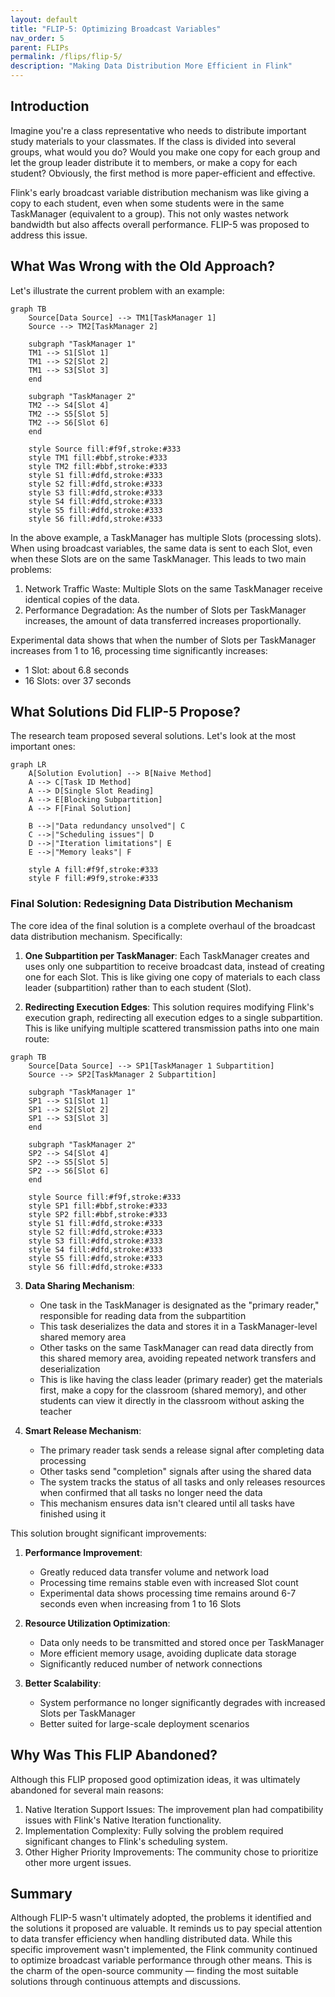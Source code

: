 ```yaml
---
layout: default
title: "FLIP-5: Optimizing Broadcast Variables"
nav_order: 5
parent: FLIPs
permalink: /flips/flip-5/
description: "Making Data Distribution More Efficient in Flink"
---
```


## Introduction

Imagine you're a class representative who needs to distribute important study materials to your classmates. If the class is divided into several groups, what would you do? Would you make one copy for each group and let the group leader distribute it to members, or make a copy for each student? Obviously, the first method is more paper-efficient and effective.

Flink's early broadcast variable distribution mechanism was like giving a copy to each student, even when some students were in the same TaskManager (equivalent to a group). This not only wastes network bandwidth but also affects overall performance. FLIP-5 was proposed to address this issue.

## What Was Wrong with the Old Approach?

Let's illustrate the current problem with an example:

```mermaid
graph TB
    Source[Data Source] --> TM1[TaskManager 1]
    Source --> TM2[TaskManager 2]
    
    subgraph "TaskManager 1"
    TM1 --> S1[Slot 1]
    TM1 --> S2[Slot 2]
    TM1 --> S3[Slot 3]
    end
    
    subgraph "TaskManager 2"
    TM2 --> S4[Slot 4]
    TM2 --> S5[Slot 5]
    TM2 --> S6[Slot 6]
    end

    style Source fill:#f9f,stroke:#333
    style TM1 fill:#bbf,stroke:#333
    style TM2 fill:#bbf,stroke:#333
    style S1 fill:#dfd,stroke:#333
    style S2 fill:#dfd,stroke:#333
    style S3 fill:#dfd,stroke:#333
    style S4 fill:#dfd,stroke:#333
    style S5 fill:#dfd,stroke:#333
    style S6 fill:#dfd,stroke:#333
```

In the above example, a TaskManager has multiple Slots (processing slots). When using broadcast variables, the same data is sent to each Slot, even when these Slots are on the same TaskManager. This leads to two main problems:

1. Network Traffic Waste: Multiple Slots on the same TaskManager receive identical copies of the data.
2. Performance Degradation: As the number of Slots per TaskManager increases, the amount of data transferred increases proportionally.

Experimental data shows that when the number of Slots per TaskManager increases from 1 to 16, processing time significantly increases:
- 1 Slot: about 6.8 seconds
- 16 Slots: over 37 seconds

## What Solutions Did FLIP-5 Propose?

The research team proposed several solutions. Let's look at the most important ones:

```mermaid
graph LR
    A[Solution Evolution] --> B[Naive Method]
    A --> C[Task ID Method]
    A --> D[Single Slot Reading]
    A --> E[Blocking Subpartition]
    A --> F[Final Solution]
    
    B -->|"Data redundancy unsolved"| C
    C -->|"Scheduling issues"| D
    D -->|"Iteration limitations"| E
    E -->|"Memory leaks"| F

    style A fill:#f9f,stroke:#333
    style F fill:#9f9,stroke:#333
```

### Final Solution: Redesigning Data Distribution Mechanism

The core idea of the final solution is a complete overhaul of the broadcast data distribution mechanism. Specifically:

1. **One Subpartition per TaskManager**: Each TaskManager creates and uses only one subpartition to receive broadcast data, instead of creating one for each Slot. This is like giving one copy of materials to each class leader (subpartition) rather than to each student (Slot).

2. **Redirecting Execution Edges**: This solution requires modifying Flink's execution graph, redirecting all execution edges to a single subpartition. This is like unifying multiple scattered transmission paths into one main route:

```mermaid
graph TB
    Source[Data Source] --> SP1[TaskManager 1 Subpartition]
    Source --> SP2[TaskManager 2 Subpartition]
    
    subgraph "TaskManager 1"
    SP1 --> S1[Slot 1]
    SP1 --> S2[Slot 2]
    SP1 --> S3[Slot 3]
    end
    
    subgraph "TaskManager 2"
    SP2 --> S4[Slot 4]
    SP2 --> S5[Slot 5]
    SP2 --> S6[Slot 6]
    end

    style Source fill:#f9f,stroke:#333
    style SP1 fill:#bbf,stroke:#333
    style SP2 fill:#bbf,stroke:#333
    style S1 fill:#dfd,stroke:#333
    style S2 fill:#dfd,stroke:#333
    style S3 fill:#dfd,stroke:#333
    style S4 fill:#dfd,stroke:#333
    style S5 fill:#dfd,stroke:#333
    style S6 fill:#dfd,stroke:#333
```

3. **Data Sharing Mechanism**:
   - One task in the TaskManager is designated as the "primary reader," responsible for reading data from the subpartition
   - This task deserializes the data and stores it in a TaskManager-level shared memory area
   - Other tasks on the same TaskManager can read data directly from this shared memory area, avoiding repeated network transfers and deserialization
   - This is like having the class leader (primary reader) get the materials first, make a copy for the classroom (shared memory), and other students can view it directly in the classroom without asking the teacher

4. **Smart Release Mechanism**:
   - The primary reader task sends a release signal after completing data processing
   - Other tasks send "completion" signals after using the shared data
   - The system tracks the status of all tasks and only releases resources when confirmed that all tasks no longer need the data
   - This mechanism ensures data isn't cleared until all tasks have finished using it

This solution brought significant improvements:

1. **Performance Improvement**:
   - Greatly reduced data transfer volume and network load
   - Processing time remains stable even with increased Slot count
   - Experimental data shows processing time remains around 6-7 seconds even when increasing from 1 to 16 Slots

2. **Resource Utilization Optimization**:
   - Data only needs to be transmitted and stored once per TaskManager
   - More efficient memory usage, avoiding duplicate data storage
   - Significantly reduced number of network connections

3. **Better Scalability**:
   - System performance no longer significantly degrades with increased Slots per TaskManager
   - Better suited for large-scale deployment scenarios

## Why Was This FLIP Abandoned?

Although this FLIP proposed good optimization ideas, it was ultimately abandoned for several main reasons:

1. Native Iteration Support Issues: The improvement plan had compatibility issues with Flink's Native Iteration functionality.
2. Implementation Complexity: Fully solving the problem required significant changes to Flink's scheduling system.
3. Other Higher Priority Improvements: The community chose to prioritize other more urgent issues.

## Summary

Although FLIP-5 wasn't ultimately adopted, the problems it identified and the solutions it proposed are valuable. It reminds us to pay special attention to data transfer efficiency when handling distributed data. While this specific improvement wasn't implemented, the Flink community continued to optimize broadcast variable performance through other means. This is the charm of the open-source community — finding the most suitable solutions through continuous attempts and discussions.
